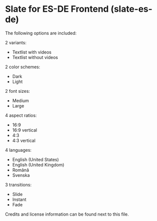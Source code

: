 # Slate for ES-DE Frontend (slate-es-de)

The following options are included:

2 variants:

- Textlist with videos
- Textlist without videos

2 color schemes:

- Dark
- Light

2 font sizes:

- Medium
- Large

4 aspect ratios:

- 16:9
- 16:9 vertical
- 4:3
- 4:3 vertical

4 languages:

- English (United States)
- English (United Kingdom)
- Română
- Svenska

3 transitions:

- Slide
- Instant
- Fade

Credits and license information can be found next to this file.
